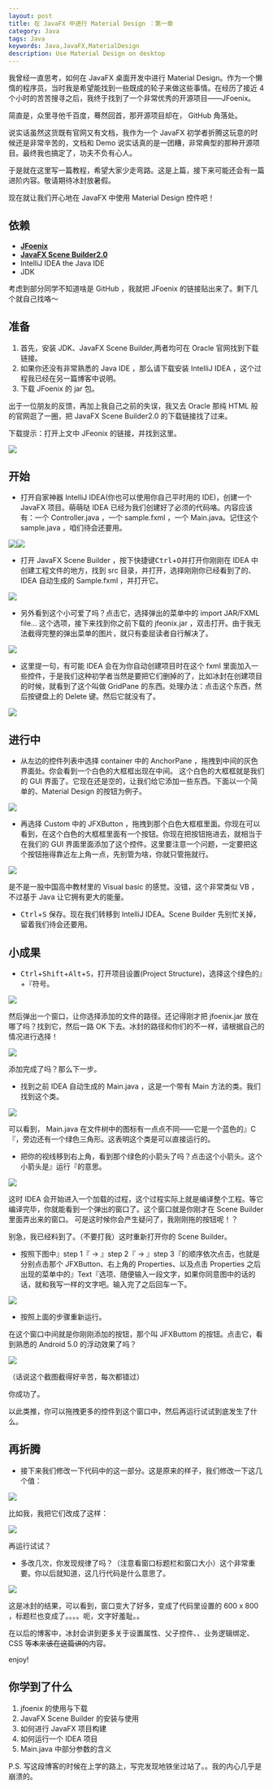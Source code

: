 ```yaml
---
layout: post
title: 在 JavaFX 中进行 Material Design ：第一章
category: Java
tags: Java
keywords: Java,JavaFX,MaterialDesign
description: Use Material Design on desktop
---
```


我曾经一直思考，如何在 JavaFX 桌面开发中进行 Material Design。作为一个懒惰的程序员，当时我是希望能找到一些既成的轮子来做这些事情。在经历了接近 4 个小时的苦苦搜寻之后，我终于找到了一个非常优秀的开源项目——JFoenix。

简直是，众里寻他千百度，蓦然回首，那开源项目却在， GitHub 角落处。

说实话虽然这货既有官网又有文档，我作为一个 JavaFX 初学者折腾这玩意的时候还是非常辛苦的，文档和 Demo 说实话真的是一团糟，非常典型的那种开源项目。最终我也搞定了，功夫不负有心人。

于是就在这里写一篇教程，希望大家少走弯路。这是上篇，接下来可能还会有一篇进阶内容。敬请期待冰封放暑假。

现在就让我们开心地在 JavaFX 中使用 Material Design 控件吧！

## 依赖

+ **[JFoenix](https://github.com/jfoenixadmin/JFoenix)**
+ **[JavaFX Scene Builder2.0](http://www.oracle.com/technetwork/java/javafxscenebuilder-1x-archive-2199384.html)**
+ IntelliJ IDEA the Java IDE
+ JDK

考虑到部分同学不知道啥是 GitHub ，我就把 JFoenix 的链接贴出来了。剩下几个就自己找咯～

## 准备

1. 首先，安装 JDK、JavaFX Scene Builder,两者均可在 Oracle 官网找到下载链接。
1. 如果你还没有非常熟悉的 Java IDE ，那么请下载安装 IntelliJ IDEA ，这个过程我已经在另一篇博客中说明。
1. 下载 JFoenix 的 jar 包。

出于一位朋友的反馈，再加上我自己之前的失误，我又去 Oracle 那纯 HTML 般的官网逛了一圈，把 JavaFX Scene Builder2.0 的下载链接找了过来。

下载提示：打开上文中 JFeonix 的链接，并找到这里。

<img src="https://coding.net/u/ice1000/p/Images/git/raw/master/blog-img/old/java/javafx1/0.png" align="center">

## 开始

+ 打开自家神器 IntelliJ IDEA(你也可以使用你自己平时用的 IDE)，创建一个 JavaFX 项目。萌萌哒 IDEA 已经为我们创建好了必须的代码咯。内容应该有：一个 Controller.java ，一个 sample.fxml ，一个 Main.java。记住这个 sample.java ，咱们待会还要用。

![](https://coding.net/u/ice1000/p/Images/git/raw/master/blog-img/old/java/javafx1/1.png)![](https://coding.net/u/ice1000/p/Images/git/raw/master/blog-img/old/java/javafx1/2.png)

+ 打开 JavaFX Scene Builder ，按下快捷键<kbd>Ctrl</kbd>+<kbd>O</kbd>并打开你刚刚在 IDEA 中创建工程文件的地方，找到 src 目录，并打开，选择刚刚你已经看到了的、IDEA 自动生成的 Sample.fxml ，并打开它。

![](https://coding.net/u/ice1000/p/Images/git/raw/master/blog-img/old/java/javafx1/3.png)

+ 另外看到这个小可爱了吗？点击它，选择弹出的菜单中的 import JAR/FXML file... 这个选项，接下来找到你之前下载的 jfeonix.jar ，双击打开。由于我无法截得完整的弹出菜单的图片，就只有委屈读者自行解决了。

![](https://coding.net/u/ice1000/p/Images/git/raw/master/blog-img/old/java/javafx1/4.png)

+ 这里提一句，有可能 IDEA 会在为你自动创建项目时在这个 fxml 里面加入一些控件，于是我们这种初学者当然是要把它们删掉的了，比如冰封在创建项目的时候，就看到了这个叫做 GridPane 的东西。处理办法：点击这个东西，然后按键盘上的 Delete 键。然后它就没有了。

![](https://coding.net/u/ice1000/p/Images/git/raw/master/blog-img/old/java/javafx1/7.png)


## 进行中
+ 从左边的控件列表中选择 container 中的 AnchorPane ，拖拽到中间的灰色界面处。你会看到一个白色的大框框出现在中间。 这个白色的大框框就是我们的 GUI 界面了。它现在还是空的，让我们给它添加一些东西。下面以一个简单的、Material Design 的按钮为例子。

![](https://coding.net/u/ice1000/p/Images/git/raw/master/blog-img/old/java/javafx1/5.png)

+ 再选择 Custom 中的 JFXButton ，拖拽到那个白色大框框里面。你现在可以看到，在这个白色的大框框里面有一个按钮。你现在把按钮拖进去，就相当于在我们的 GUI 界面里面添加了这个控件。这里要注意一个问题，一定要把这个按钮拖得靠近左上角一点，先别管为啥，你就只管拖就行。

![](https://coding.net/u/ice1000/p/Images/git/raw/master/blog-img/old/java/javafx1/6.png)

是不是一股中国高中教材里的 Visual basic 的感觉。没错，这个非常类似 VB ，不过基于 Java 让它拥有更大的能量。

+ <kbd>Ctrl</kbd>+<kbd>S</kbd> 保存。现在我们转移到 IntelliJ IDEA。Scene Builder 先别忙关掉，留着我们待会还要用。

## 小成果

+ <kbd>Ctrl</kbd>+<kbd>Shift</kbd>+<kbd>Alt</kbd>+<kbd>S</kbd>，打开项目设置(Project Structure)，选择这个绿色的』+『符号。

![](https://coding.net/u/ice1000/p/Images/git/raw/master/blog-img/old/java/javafx1/10.png)

然后弹出一个窗口，让你选择添加的文件的路径。还记得刚才把 jfoenix.jar 放在哪了吗？找到它，然后一路 OK 下去。冰封的路径和你们的不一样，请根据自己的情况进行选择！

![](https://coding.net/u/ice1000/p/Images/git/raw/master/blog-img/old/java/javafx1/11.png)

添加完成了吗？那么下一步。

+ 找到之前 IDEA 自动生成的 Main.java ，这是一个带有 Main 方法的类。我们找到这个类。

![](https://coding.net/u/ice1000/p/Images/git/raw/master/blog-img/old/java/javafx1/8.png)

可以看到， Main.java 在文件树中的图标有一点点不同——它是一个蓝色的』C『，旁边还有一个绿色三角形。这表明这个类是可以直接运行的。

+ 把你的视线移到右上角，看到那个绿色的小箭头了吗？点击这个小箭头。这个小箭头是』运行『的意思。

![](https://coding.net/u/ice1000/p/Images/git/raw/master/blog-img/old/java/javafx1/9.png)


这时 IDEA 会开始进入一个加载的过程，这个过程实际上就是编译整个工程。等它编译完毕，你就能看到一个弹出的窗口了。这个窗口就是你刚才在 Scene Builder 里面弄出来的窗口。
可是这时候你会产生疑问了，我刚刚拖的按钮呢！？

别急，我已经料到了。（不要打我）这时重新打开你的 Scene Builder。

+ 按照下图中』step 1『 -> 』step 2『 -> 』step 3『的顺序依次点击，也就是分别点击那个 JFXButton、右上角的 Properties、以及点击 Properties 之后出现的菜单中的』Text『选项、随便输入一段文字，如果你同意图中的话的话，就和我写一样的文字吧。输入完了之后回车一下。

![](https://coding.net/u/ice1000/p/Images/git/raw/master/blog-img/old/java/javafx1/12.png)


+ 按照上面的步骤重新运行。

在这个窗口中间就是你刚刚添加的按钮，那个叫 JFXButtom 的按钮。点击它，看到熟悉的 Android 5.0 的浮动效果了吗？

![](https://coding.net/u/ice1000/p/Images/git/raw/master/blog-img/old/java/javafx1/13.png)


（话说这个截图截得好辛苦，每次都错过）

你成功了。

以此类推，你可以拖拽更多的控件到这个窗口中，然后再运行试试到底发生了什么。

## 再折腾

+ 接下来我们修改一下代码中的这一部分。这是原来的样子，我们修改一下这几个值：

![](https://coding.net/u/ice1000/p/Images/git/raw/master/blog-img/old/java/javafx1/14.png)

比如我，我把它们改成了这样：

![](https://coding.net/u/ice1000/p/Images/git/raw/master/blog-img/old/java/javafx1/15.png)

再运行试试？

+ 多改几次，你发现规律了吗？（注意看窗口标题栏和窗口大小）这个非常重要。你以后就知道，这几行代码是什么意思了。

![](https://coding.net/u/ice1000/p/Images/git/raw/master/blog-img/old/java/javafx1/16.png)

这是冰封的结果，可以看到，窗口变大了好多，变成了代码里设置的 600 x 800 ，标题栏也变成了。。。。呃，文字好羞耻。。

在以后的博客中，冰封会讲到更多关于设置属性、父子控件、、业务逻辑绑定、CSS 等~~本来该在这篇讲的~~内容。

enjoy!

## 你学到了什么
1. jfoenix 的使用与下载
1. JavaFX Scene Builder 的安装与使用
1. 如何进行 JavaFX 项目构建
1. 如何运行一个 IDEA 项目
1. Main.java 中部分参数的含义

P.S. 写这段博客的时候在上学的路上，写完发现地铁坐过站了。。我的内心几乎是崩溃的。
